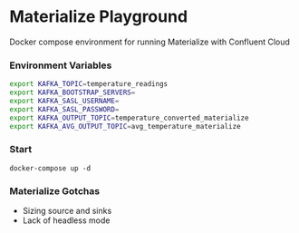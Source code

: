 # Materialize Playground

Docker compose environment for running Materialize with Confluent Cloud

### Environment Variables

```bash
export KAFKA_TOPIC=temperature_readings
export KAFKA_BOOTSTRAP_SERVERS=
export KAFKA_SASL_USERNAME=
export KAFKA_SASL_PASSWORD=
export KAFKA_OUTPUT_TOPIC=temperature_converted_materialize
export KAFKA_AVG_OUTPUT_TOPIC=avg_temperature_materialize
```


### Start

```
docker-compose up -d
```


### Materialize Gotchas

- Sizing source and sinks
- Lack of headless mode